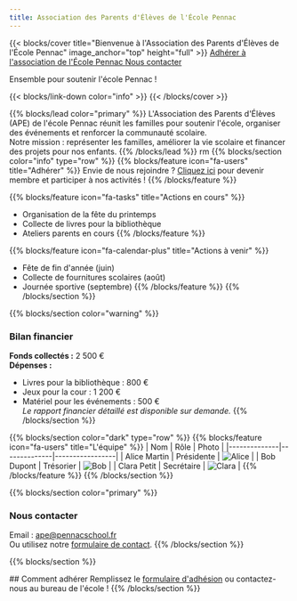 ```yaml
---
title: Association des Parents d'Élèves de l'École Pennac
---
```


{{< blocks/cover title="Bienvenue à l'Association des Parents d'Élèves de l'École Pennac" image_anchor="top" height="full" >}}
<a class="btn btn-lg btn-primary me-3 mb-4" href="#adhesion">
  Adhérer à l'association de l'École Pennac <i class="fas fa-users ms-2"></i>
</a>
<a class="btn btn-lg btn-secondary me-3 mb-4" href="#contact">
  Nous contacter <i class="fas fa-envelope ms-2"></i>
</a>
<p class="lead mt-5">Ensemble pour soutenir l'école Pennac !</p>
{{< blocks/link-down color="info" >}}
{{< /blocks/cover >}}

{{% blocks/lead color="primary" %}}
L'Association des Parents d'Élèves (APE) de l'école Pennac réunit les familles pour soutenir l'école, organiser des événements et renforcer la communauté scolaire.  
Notre mission : représenter les familles, améliorer la vie scolaire et financer des projets pour nos enfants.
{{% /blocks/lead %}}
rm 
{{% blocks/section color="info" type="row" %}}
{{% blocks/feature icon="fa-users" title="Adhérer" %}}
Envie de nous rejoindre ? <a href="#adhesion">Cliquez ici</a> pour devenir membre et participer à nos activités !
{{% /blocks/feature %}}

{{% blocks/feature icon="fa-tasks" title="Actions en cours" %}}
- Organisation de la fête du printemps  
- Collecte de livres pour la bibliothèque  
- Ateliers parents en cours
{{% /blocks/feature %}}

{{% blocks/feature icon="fa-calendar-plus" title="Actions à venir" %}}
- Fête de fin d'année (juin)  
- Collecte de fournitures scolaires (août)  
- Journée sportive (septembre)
{{% /blocks/feature %}}
{{% /blocks/section %}}

{{% blocks/section color="warning" %}}
### Bilan financier
**Fonds collectés :** 2 500 €  
**Dépenses :**  
- Livres pour la bibliothèque : 800 €  
- Jeux pour la cour : 1 200 €  
- Matériel pour les événements : 500 €  
*Le rapport financier détaillé est disponible sur demande.*
{{% /blocks/section %}}

{{% blocks/section color="dark" type="row" %}}
{{% blocks/feature icon="fa-users" title="L'équipe" %}}
| Nom          | Rôle         | Photo           |
|--------------|--------------|-----------------|
| Alice Martin | Présidente   | ![Alice](team/alice.jpg) |
| Bob Dupont   | Trésorier    | ![Bob](team/bob.jpg)     |
| Clara Petit  | Secrétaire   | ![Clara](team/clara.jpg) |
{{% /blocks/feature %}}
{{% /blocks/section %}}

{{% blocks/section color="primary" %}}
### Nous contacter
Email : <a href="mailto:ape@pennacschool.fr">ape@pennacschool.fr</a>  
Ou utilisez notre <a href="#contact">formulaire de contact</a>.
{{% /blocks/section %}}

{{% blocks/section %}}
<div id="adhesion"></div>
## Comment adhérer
Remplissez le <a href="https://forms.gle/yourformlink">formulaire d'adhésion</a> ou contactez-nous au bureau de l'école !
{{% /blocks/section %}}
